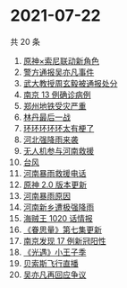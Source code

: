 # 2021-07-22

共 20 条

<!-- BEGIN -->
<!-- 最后更新时间 Thu Jul 22 2021 23:06:15 GMT+0800 (China Standard Time) -->

1. [原神×索尼联动新角色](https://www.zhihu.com/search?q=原神)
1. [警方通报吴亦凡事件](https://www.zhihu.com/search?q=吴亦凡)
1. [武大教授周玄毅被通报处分](https://www.zhihu.com/search?q=周玄毅)
1. [南京 13 例确诊病例](https://www.zhihu.com/search?q=南京)
1. [郑州地铁受灾严重](https://www.zhihu.com/search?q=郑州地铁)
1. [林丹最后一战](https://www.zhihu.com/search?q=林丹最后一战)
1. [环环环环环太有梗了](https://www.zhihu.com/search?q=环环环环环)
1. [河北强降雨来袭](https://www.zhihu.com/search?q=河北暴雨)
1. [无人机参与河南救援](https://www.zhihu.com/search?q=翼龙无人机)
1. [台风](https://www.zhihu.com/search?q=台风)
1. [河南暴雨救援电话](https://www.zhihu.com/search?q=暴雨救援)
1. [原神 2.0 版本更新](https://www.zhihu.com/search?q=原神)
1. [河南暴雨原因](https://www.zhihu.com/search?q=河南暴雨原因)
1. [河南新乡遭极强降雨](https://www.zhihu.com/search?q=豫北暴雨)
1. [海贼王 1020 话情报](https://www.zhihu.com/search?q=海贼王)
1. [《眷思量》第七集更新](https://www.zhihu.com/search?q=眷思量)
1. [南京发现 17 例新冠阳性](https://www.zhihu.com/search?q=南京)
1. [《光遇》小王子季](https://www.zhihu.com/search?q=光遇)
1. [贝索斯飞行直播](https://www.zhihu.com/search?q=贝索斯)
1. [吴亦凡再回应争议](https://www.zhihu.com/search?q=吴亦凡)

<!-- END -->
